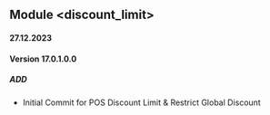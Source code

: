 ## Module <discount_limit>
#### 27.12.2023
#### Version 17.0.1.0.0
##### ADD
- Initial Commit for POS Discount Limit & Restrict Global Discount
